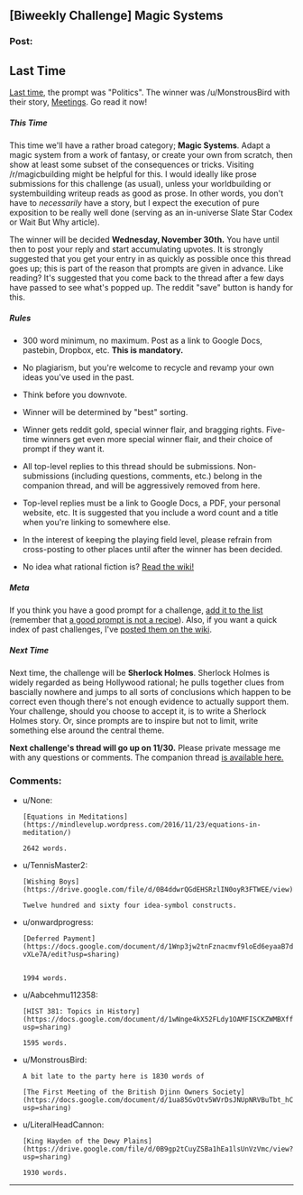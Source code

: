 ## [Biweekly Challenge] Magic Systems

### Post:

## Last Time

[Last time,](https://www.reddit.com/r/rational/comments/5atbbp/biweekly_challenge_politics/?sort=confidence) the prompt was "Politics". The winner was /u/MonstrousBird with their story, [Meetings](https://www.reddit.com/r/rational/comments/5atbbp/biweekly_challenge_politics/d9td2i7/). Go read it now!

##### This Time

This time we'll have a rather broad category; **Magic Systems**. Adapt a magic system from a work of fantasy, or create your own from scratch, then show at least some subset of the consequences or tricks. Visiting /r/magicbuilding might be helpful for this. I would ideally like prose submissions for this challenge (as usual), unless your worldbuilding or systembuilding writeup reads as good as prose. In other words, you don't have to *necessarily* have a story, but I expect the execution of pure exposition to be really well done (serving as an in-universe Slate Star Codex or Wait But Why article).

The winner will be decided **Wednesday, November 30th.** You have until then to post your reply and start accumulating upvotes. It is strongly suggested that you get your entry in as quickly as possible once this thread goes up; this is part of the reason that prompts are given in advance. Like reading? It's suggested that you come back to the thread after a few days have passed to see what's popped up. The reddit "save" button is handy for this.

##### Rules

* 300 word minimum, no maximum. Post as a link to Google Docs, pastebin, Dropbox, etc. **This is mandatory.**

* No plagiarism, but you're welcome to recycle and revamp your own ideas you've used in the past.

* Think before you downvote.

* Winner will be determined by "best" sorting.

* Winner gets reddit gold, special winner flair, and bragging rights. Five-time winners get even more special winner flair, and their choice of prompt if they want it.

* All top-level replies to this thread should be submissions. Non-submissions (including questions, comments, etc.) belong in the companion thread, and will be aggressively removed from here.

* Top-level replies must be a link to Google Docs, a PDF, your personal website, etc. It is suggested that you include a word count and a title when you're linking to somewhere else.

* In the interest of keeping the playing field level, please refrain from cross-posting to other places until after the winner has been decided.

* No idea what rational fiction is? [Read the wiki!](http://www.reddit.com/r/rational/wiki/index)

##### Meta

If you think you have a good prompt for a challenge, [add it to the list](https://docs.google.com/spreadsheets/d/1B6HaZc8FYkr6l6Q4cwBc9_-Yq1g0f_HmdHK5L1tbEbA/edit?usp=sharing) (remember that [a good prompt is not a recipe](http://www.reddit.com/r/WritingPrompts/wiki/prompts?src=RECIPE)). Also, if you want a quick index of past challenges, I've [posted them on the wiki](https://www.reddit.com/r/rational/wiki/weeklychallenge).

##### Next Time

Next time, the challenge will be **Sherlock Holmes**. Sherlock Holmes is widely regarded as being Hollywood rational; he pulls together clues from bascially nowhere and jumps to all sorts of conclusions which happen to be correct even though there's not enough evidence to actually support them. Your challenge, should you choose to accept it, is to write a Sherlock Holmes story. Or, since prompts are to inspire but not to limit, write something else around the central theme.

**Next challenge's thread will go up on 11/30.** Please private message me with any questions or comments. The companion thread [is available here.](https://www.reddit.com/r/rational/comments/5dd68y/challenge_companion_magic_systems/)

### Comments:

- u/None:
  ```
  [Equations in Meditations] (https://mindlevelup.wordpress.com/2016/11/23/equations-in-meditation/)

  2642 words.
  ```

- u/TennisMaster2:
  ```
  [Wishing Boys](https://drive.google.com/file/d/0B4ddwrQGdEHSRzlIN0oyR3FTWEE/view)

  Twelve hundred and sixty four idea-symbol constructs.
  ```

- u/onwardprogress:
  ```
  [Deferred Payment](https://docs.google.com/document/d/1Wnp3jw2tnFznacmvf9loEd6eyaaB7dgAf0S1-vXLe7A/edit?usp=sharing)


  1994 words.
  ```

- u/Aabcehmu112358:
  ```
  [HIST 381: Topics in History](https://docs.google.com/document/d/1wNnge4kX52FLdy1OAMFISCKZWMBXffHJN3FtPXxon40/edit?usp=sharing)

  1595 words.
  ```

- u/MonstrousBird:
  ```
  A bit late to the party here is 1830 words of

  [The First Meeting of the British Djinn Owners Society](https://docs.google.com/document/d/1ua85GvOtv5WVrDsJNUpNRVBuTbt_hCugw3FfbmWyDbI/edit?usp=sharing)
  ```

- u/LiteralHeadCannon:
  ```
  [King Hayden of the Dewy Plains](https://drive.google.com/file/d/0B9gp2tCuyZSBa1hEa1lsUnVzVmc/view?usp=sharing)

  1930 words.
  ```

---

